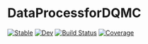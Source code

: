 # DataProcessforDQMC

[![Stable](https://img.shields.io/badge/docs-stable-blue.svg)](https://wangfh5.github.io/DataProcessforDQMC.jl/stable/)
[![Dev](https://img.shields.io/badge/docs-dev-blue.svg)](https://wangfh5.github.io/DataProcessforDQMC.jl/dev/)
[![Build Status](https://github.com/wangfh5/DataProcessforDQMC.jl/actions/workflows/CI.yml/badge.svg?branch=main)](https://github.com/wangfh5/DataProcessforDQMC.jl/actions/workflows/CI.yml?query=branch%3Amain)
[![Coverage](https://codecov.io/gh/wangfh5/DataProcessforDQMC.jl/branch/main/graph/badge.svg)](https://codecov.io/gh/wangfh5/DataProcessforDQMC.jl)
